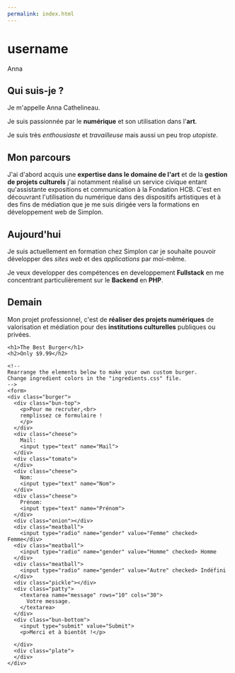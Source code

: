 ```yaml
---
permalink: index.html
---
```


  <head>
    <title>Build-a-Burger</title>
    <meta name="viewport" content="width=device-width, initial-scale=1">
    <link rel="stylesheet" href="style.css">
    <link rel="stylesheet" href="style2.css">
  </head>

# username 
Anna

## Qui suis-je ?

Je m'appelle Anna Cathelineau.

Je suis passionnée par le **numérique** et son utilisation dans l'**art**.

Je suis très *enthousiaste* et *travailleuse* mais aussi un peu trop *utopiste*.

## Mon parcours

J'ai d'abord acquis une **expertise dans le domaine de l'art** et de la **gestion de projets culturels** j'ai notamment réalisé un service civique entant qu'assistante expositions et communication à la Fondation HCB. C'est en découvrant l'utilisation du numérique dans des dispositifs artistiques et à des fins de médiation que je me suis dirigée vers la formations en développement web de Simplon.

## Aujourd'hui

Je suis actuellement en formation chez Simplon car je souhaite pouvoir développer des *sites web* et des *applications* par moi-même.

Je veux developper des compétences en developpement **Fullstack** en me concentrant particulièrement sur le **Backend** en **PHP**.

## Demain

Mon projet professionnel, c'est de **réaliser des projets numériques** de valorisation et médiation pour des **institutions culturelles** publiques ou privées.


  <body>
    
    <h1>The Best Burger</h1>
    <h2>Only $9.99</h2>

    <!-- 
    Rearrange the elements below to make your own custom burger. 
    Change ingredient colors in the "ingredients.css" file.
    -->
    <form>
    <div class="burger">
      <div class="bun-top">
        <p>Pour me recruter,<br>
        remplissez ce formulaire !
        </p>
      </div>
      <div class="cheese">
        Mail:
        <input type="text" name="Mail">
      </div>
      <div class="tomato">
      </div>
      <div class="cheese">
        Nom:
        <input type="text" name="Nom">
      </div>
      <div class="cheese">
        Prénom:
        <input type="text" name="Prénom">
      </div>
      <div class="onion"></div>
      <div class="meatball">
        <input type="radio" name="gender" value="Femme" checked> Femme</div>
      <div class="meatball">
        <input type="radio" name="gender" value="Homme" checked> Homme
      </div>
      <div class="meatball">
        <input type="radio" name="gender" value="Autre" checked> Indéfini
      </div>
      <div class="pickle"></div>
      <div class="patty">
        <textarea name="message" rows="10" cols="30">
          Votre message.
        </textarea> 
      </div>
      <div class="bun-bottom">
        <input type="submit" value="Submit">
        <p>Merci et à bientôt !</p>

      </div>
      <div class="plate">
      </div>
    </div>
  
  </body>




